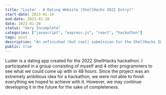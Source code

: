 ```yaml
---
title: "Luster - A Dating Website (ShellHacks 2022 Entry)"
start-date: 2023-01-14
end-date: 2023-01-28
date: 2023-01-28
status: "Very Incomplete"
categories: ["javascript", "express.js", "react", "hackathon"]
tags: post
description: "An unfinished (but cool) submission for the ShellHacks 2022 hackathon."
public: true
---
```


Luster is a dating app created for the 2022 ShellHacks hackathon. I participated in a group consisting of myself and 4 other programmers to see what we could come up with in 48 hours. Since the project was an extremely ambitious idea for a hackathon, we were not able to finish everything we hoped to achieve with it. However, we may continue developing it in the future for the sake of completeness.
